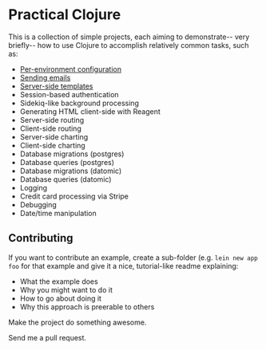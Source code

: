 # Practical Clojure

This is a collection of simple projects, each aiming to demonstrate-- very briefly-- how to use Clojure to accomplish relatively common tasks, such as:

- [Per-environment configuration](./configuration)
- [Sending emails](./sending-emails)
- [Server-side templates](./server-side-templates)
- Session-based authentication
- Sidekiq-like background processing
- Generating HTML client-side with Reagent
- Server-side routing
- Client-side routing
- Server-side charting
- Client-side charting
- Database migrations (postgres)
- Database queries (postgres)
- Database migrations (datomic)
- Database queries (datomic)
- Logging
- Credit card processing via Stripe
- Debugging
- Date/time manipulation


## Contributing

If you want to contribute an example, create a sub-folder (e.g. `lein new app foo` for that example and give it a nice, tutorial-like readme explaining:

- What the example does
- Why you might want to do it
- How to go about doing it
- Why this approach is preerable to others

Make the project do something awesome.

Send me a pull request.
